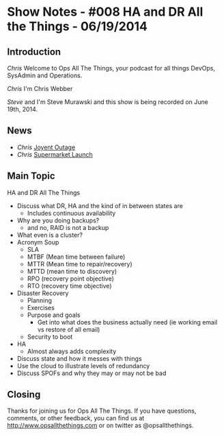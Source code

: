 Show Notes - #008 HA and DR All the Things  - 06/19/2014
===========================

Introduction
------------
*Chris* Welcome to Ops All The Things, your podcast for all things DevOps, SysAdmin and Operations.

*Chris* I'm Chris Webber

*Steve* and I'm Steve Murawski and this show is being recorded on June 19th, 2014.

News
----

* *Chris* [Joyent Outage](http://www.joyent.com/blog/postmortem-for-outage-of-us-east-1-may-27-2014)
* *Chris* [Supermarket Launch](https://supermarket.getchef.com)


Main Topic
----------

HA and DR All The Things

* Discuss what DR, HA and the kind of in between states are
  * Includes continuous availability
* Why are you doing backups?
  * and no, RAID is not a backup
* What even is a cluster?
* Acronym Soup
  * SLA
  * MTBF (Mean time between failure)
  * MTTR (Mean time to repair/recovery)
  * MTTD (mean time to discovery)
  * RPO (recovery point objective)
  * RTO (recovery time objective)
* Disaster Recovery
  * Planning
  * Exercises
  * Purpose and goals
    * Get into what does the business actually need (ie working email vs restore of all email)
  * Security to boot
* HA
  * Almost always adds complexity
* Discuss state and how it messes with things
* Use the cloud to illustrate levels of redundancy
* Discuss SPOFs and why they may or may not be bad


Closing
-------
Thanks for joining us for Ops All The Things.  If you have questions, comments, or other feedback, you can find us at <http://www.opsallthethings.com> or on twitter as @opsallthethings.
